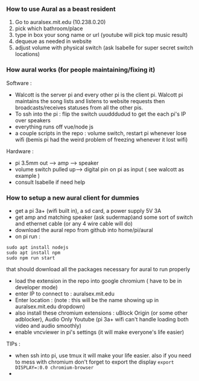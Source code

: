### How to use Aural as a beast resident
1. Go to auralsex.mit.edu (10.238.0.20)
2. pick which bathroom/place
3. type in box your song name or url (youtube will pick top music result)
4. dequeue as needed in website
5. adjust volume with physical switch (ask Isabelle for super secret switch locations)

### How aural works (for people maintaining/fixing it)
Software : 
- Walcott is the server pi and every other pi is the client pi. Walcott pi maintains the song lists and listens to website requests then broadcasts/receives statuses from all the other pis.
- To ssh into the pi : 
flip the switch uuudddudud to get the each pi's IP over speakers
- everything runs off vue/node js
- a couple scripts in the repo : volume switch,  restart pi whenever lose wifi (bemis pi had the weird problem of freezing whenever it lost wifi)

Hardware : 
- pi 3.5mm out --> amp --> speaker
- volume switch pulled up--> digital pin on pi as input ( see walcott as example )
- consult Isabelle if need help

### How to setup a new aural client for dummies
- get a pi 3a+ (wifi built in), a sd card, a power supply 5V 3A
- get amp and matching speaker (ask sudermap)and some sort of switch and ethernet cable (or any 4 wire cable will do)
- download the aural repo from github into home/pi/aural
- on pi run : 
```
sudo apt install nodejs
sudo apt install npm
sudo npm run start
```
that should download all the packages necessary for aural to run properly
- load the extension in the repo into google chromium ( have to be in developer mode)
- enter IP to connect to : auralsex.mit.edu
- Enter location : <location name> (note : this will be the name showing up in auralsex.mit.edu dropdown)
- also install these chromium extensions : uBlock Origin (or some other adblocker), Audio Only Youtube (pi 3a+ wifi can't handle loading both video and audio smoothly)
- enable vncviewer in pi's settings (it will make everyone's life easier)

TIPs : 
- when ssh into pi, use tmux it will make your life easier. also if you need to mess with chromium don't forget to export the display ```export DISPLAY=:0.0
chromium-browser ```
- 
